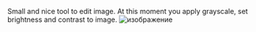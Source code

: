 Small and nice tool to edit image. At this moment you apply grayscale, set brightness and contrast to image.
![изображение](https://github.com/user-attachments/assets/b3d2d275-c46d-49c9-8d2f-9b66d53fdfd0)
